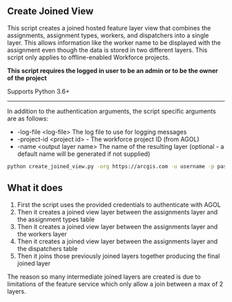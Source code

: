 ## Create Joined View

This script creates a joined hosted feature layer view that combines the assignments, assignment types, workers, and dispatchers into a single layer. This allows information like the worker name to be displayed with the assignment even though the data is stored in two different layers. This script only applies to offline-enabled Workforce projects.

**This script requires the logged in user to be an admin or to be the owner of the project**

Supports Python 3.6+

----


In addition to the authentication arguments, the script specific arguments are as follows:

- -log-file \<log-file\> The log file to use for logging messages
- -project-id \<project id\> - The workforce project ID (from AGOL)
- -name \<output layer name\> The name of the resulting layer (optional - a default name will be generated if not supplied)

```bash
python create_joined_view.py -org https://arcgis.com -u username -p password -project-id cc1ed9326f16474ba35679d34bb88691 -name "Example Joined View"
```

## What it does

 1. First the script uses the provided credentials to authenticate with AGOL
 2. Then it creates a joined view layer between the assignments layer and the assignment types table
 3. Then it creates a joined view layer between the assignments layer and the workers layer
 4. Then it creates a joined view layer between the assignments layer and the dispatchers table
 5. Then it joins those previously joined layers together producing the final joined layer
 
 The reason so many intermediate joined layers are created is due to limitations of the feature service which only allow a join between a max of 2 layers.

